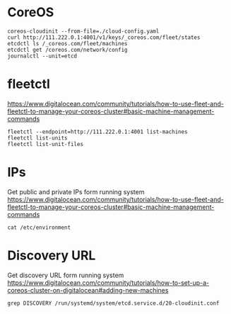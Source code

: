 <!-- -*- coding: utf-8; -*- -->

CoreOS
======

    coreos-cloudinit --from-file=./cloud-config.yaml
    curl http://111.222.0.1:4001/v1/keys/_coreos.com/fleet/states
    etcdctl ls /_coreos.com/fleet/machines
    etcdctl get /coreos.com/network/config
    journalctl --unit=etcd

fleetctl
========

<https://www.digitalocean.com/community/tutorials/how-to-use-fleet-and-fleetctl-to-manage-your-coreos-cluster#basic-machine-management-commands>

    fleetctl --endpoint=http://111.222.0.1:4001 list-machines
    fleetctl list-units
    fleetctl list-unit-files

IPs
===

Get public and private IPs form running system
<https://www.digitalocean.com/community/tutorials/how-to-use-fleet-and-fleetctl-to-manage-your-coreos-cluster#basic-machine-management-commands>

    cat /etc/environment

Discovery URL
=============

Get discovery URL form running system
<https://www.digitalocean.com/community/tutorials/how-to-set-up-a-coreos-cluster-on-digitalocean#adding-new-machines>

    grep DISCOVERY /run/systemd/system/etcd.service.d/20-cloudinit.conf
